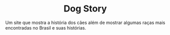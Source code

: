 <h1 align="center"> Dog Story </h1>

<p align="justify"> Um site que mostra a história dos cães além de mostrar algumas raças mais encontradas no Brasil e suas histórias. </p>